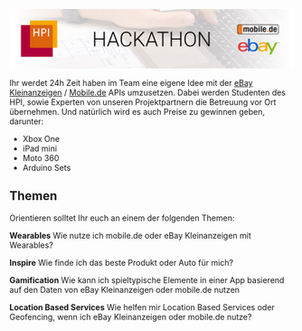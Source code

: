 ![Banner](https://raw.githubusercontent.com/HPI-Hackathon/Info/master/Media/banner.jpg)

Ihr werdet 24h Zeit haben im Team eine eigene Idee mit der [eBay Kleinanzeigen](http://kleinanzeigen.ebay.de/anzeigen/) / [Mobile.de](http://www.mobile.de/) APIs umzusetzen. Dabei werden Studenten des HPI, sowie Experten von unseren Projektpartnern die Betreuung vor Ort übernehmen. Und natürlich wird es auch Preise zu gewinnen geben, darunter: 
- Xbox One
- iPad mini
- Moto 360
- Arduino Sets

## Themen
Orientieren solltet Ihr euch an einem der folgenden Themen:

**Wearables**
Wie nutze ich mobile.de oder eBay Kleinanzeigen mit Wearables?

**Inspire**
Wie finde ich das beste Produkt oder Auto für mich?

**Gamification**
Wie kann ich spieltypische Elemente in einer App basierend auf den Daten von eBay Kleinanzeigen oder mobile.de nutzen

**Location Based Services**
Wie helfen mir Location Based Services oder Geofencing, wenn ich eBay Kleinanzeigen oder mobile.de nutze?
